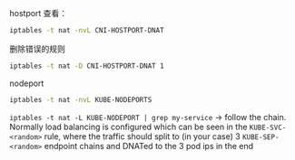 hostport  查看：

```bash
iptables -t nat -nvL CNI-HOSTPORT-DNAT
```

删除错误的规则

```bash
iptables -t nat -D CNI-HOSTPORT-DNAT 1
```

nodeport

```bash
iptables -t nat -nvL KUBE-NODEPORTS
```

`iptables -t nat -L KUBE-NODEPORT | grep my-service` -> follow the chain. Normally load balancing is configured which can be seen in the `KUBE-SVC-<random>` rule, where the traffic should split to (in your case) 3 `KUBE-SEP-<random>` endpoint chains and DNATed to the 3 pod ips in the end
